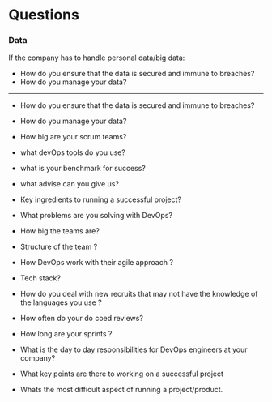 # Questions

### Data

If the company has to handle personal data/big data:
* How do you ensure that the data is secured and immune to breaches? 
* How do you manage your data?

---

* How do you ensure that the data is secured and immune to breaches?
* How do you manage your data?
* How big are your scrum teams?
* what devOps tools do you use?
* what is your benchmark for success?
* what advise can you give us?
* Key ingredients to running a successful project?


* What problems are you solving with DevOps?
* How big the teams are?
* Structure of the team ?
* How DevOps work with their agile approach ?
* Tech stack?
* How do you deal with new recruits that may not have the knowledge of the languages you use ?
* How often do your do coed reviews?
* How long are your sprints ?
* What is the day to day responsibilities for DevOps engineers at your company?
* What key points are there to working on a successful project
* Whats the most difficult aspect of running a project/product.
